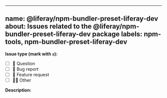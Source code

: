 ---

name: @liferay/npm-bundler-preset-liferay-dev
about: Issues related to the @liferay/npm-bundler-preset-liferay-dev package
labels: npm-tools, npm-bundler-preset-liferay-dev
--

**Issue type (mark with `x`):**

-   [ ] :thinking: Question
-   [ ] :bug: Bug report
-   [ ] :gift: Feature request
-   [ ] :woman_shrugging: Other

**Description:**
